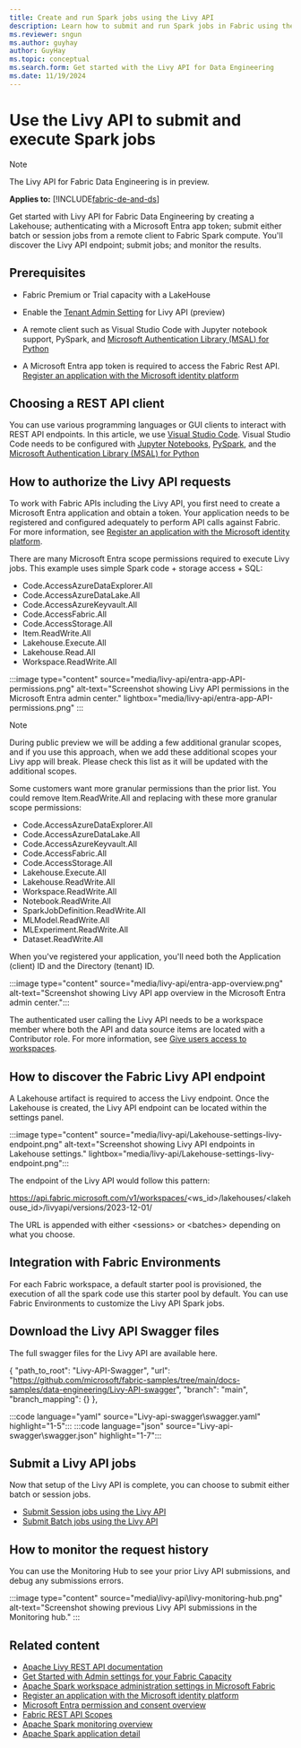 ```yaml
---
title: Create and run Spark jobs using the Livy API
description: Learn how to submit and run Spark jobs in Fabric using the Livy API.
ms.reviewer: sngun
ms.author: guyhay
author: GuyHay
ms.topic: conceptual
ms.search.form: Get started with the Livy API for Data Engineering
ms.date: 11/19/2024
---
```


# Use the Livy API to submit and execute Spark jobs

> [!NOTE]
> The Livy API for Fabric Data Engineering is in preview.

**Applies to:** [!INCLUDE[fabric-de-and-ds](includes/fabric-de-ds.md)]

Get started with Livy API for Fabric Data Engineering by creating a Lakehouse; authenticating with a Microsoft Entra app token; submit either batch or session jobs from a remote client to Fabric Spark compute. You'll discover the Livy API endpoint; submit jobs; and monitor the results.

## Prerequisites

* Fabric Premium or Trial capacity with a LakeHouse

* Enable the [Tenant Admin Setting](/fabric/admin/about-tenant-settings) for Livy API (preview)

* A remote client such as Visual Studio Code with Jupyter notebook support, PySpark, and [Microsoft Authentication Library (MSAL) for Python](/entra/msal/python/)

* A Microsoft Entra app token is required to access the Fabric Rest API. [Register an application with the Microsoft identity platform](/entra/identity-platform/quickstart-register-app)

## Choosing a REST API client

You can use various programming languages or GUI clients to interact with REST API endpoints. In this article, we use [Visual Studio Code](https://code.visualstudio.com/). Visual Studio Code needs to be configured with [Jupyter Notebooks](https://code.visualstudio.com/docs/datascience/jupyter-notebooks), [PySpark](https://code.visualstudio.com/docs/python/python-quick-start), and the [Microsoft Authentication Library (MSAL) for Python](/entra/msal/python/)

## How to authorize the Livy API requests

To work with Fabric APIs including the Livy API, you first need to create a Microsoft Entra application and obtain a token. Your application needs to be registered and configured adequately to perform API calls against Fabric. For more information, see [Register an application with the Microsoft identity platform](/entra/identity-platform/quickstart-register-app).

There are many Microsoft Entra scope permissions required to execute Livy jobs. This example uses simple Spark code + storage access + SQL:

* Code.AccessAzureDataExplorer.All
* Code.AccessAzureDataLake.All
* Code.AccessAzureKeyvault.All
* Code.AccessFabric.All
* Code.AccessStorage.All
* Item.ReadWrite.All
* Lakehouse.Execute.All
* Lakehouse.Read.All
* Workspace.ReadWrite.All

:::image type="content" source="media/livy-api/entra-app-API-permissions.png" alt-text="Screenshot showing Livy API permissions in the Microsoft Entra admin center." lightbox="media/livy-api/entra-app-API-permissions.png" :::

> [!NOTE]
> During public preview we will be adding a few additional granular scopes, and if you use this approach, when we add these additional scopes your Livy app will break. Please check this list as it will be updated with the additional scopes.

Some customers want more granular permissions than the prior list. You could remove Item.ReadWrite.All and replacing with these more granular scope permissions:

* Code.AccessAzureDataExplorer.All
* Code.AccessAzureDataLake.All
* Code.AccessAzureKeyvault.All
* Code.AccessFabric.All
* Code.AccessStorage.All
* Lakehouse.Execute.All
* Lakehouse.ReadWrite.All
* Workspace.ReadWrite.All
* Notebook.ReadWrite.All
* SparkJobDefinition.ReadWrite.All
* MLModel.ReadWrite.All
* MLExperiment.ReadWrite.All
* Dataset.ReadWrite.All

When you've registered your application, you'll need both the Application (client) ID and the Directory (tenant) ID.

:::image type="content" source="media/livy-api/entra-app-overview.png" alt-text="Screenshot showing Livy API app overview in the Microsoft Entra admin center.":::

The authenticated user calling the Livy API needs to be a workspace member where both the API and data source items are located with a Contributor role. For more information, see [Give users access to workspaces](../get-started/give-access-workspaces.md).

## How to discover the Fabric Livy API endpoint

A Lakehouse artifact is required to access the Livy endpoint. Once the Lakehouse is created, the Livy API endpoint can be located within the settings panel.

:::image type="content" source="media/livy-api/Lakehouse-settings-livy-endpoint.png" alt-text="Screenshot showing Livy API endpoints in Lakehouse settings." lightbox="media/livy-api/Lakehouse-settings-livy-endpoint.png":::

The endpoint of the Livy API would follow this pattern:

https://api.fabric.microsoft.com/v1/workspaces/<ws_id>/lakehouses/<lakehouse_id>/livyapi/versions/2023-12-01/

The URL is appended with either \<sessions> or \<batches> depending on what you choose.

## Integration with Fabric Environments

For each Fabric workspace, a default starter pool is provisioned, the execution of all the spark code use this starter pool by default. You can use Fabric Environments to customize the Livy API Spark jobs.

## Download the Livy API Swagger files

The full swagger files for the Livy API are available here.

{
      "path_to_root": "Livy-API-Swagger",
      "url": "https://github.com/microsoft/fabric-samples/tree/main/docs-samples/data-engineering/Livy-API-swagger",
      "branch": "main",
      "branch_mapping": {}
    },

:::code language="yaml" source="Livy-api-swagger\swagger.yaml" highlight="1-5":::
:::code language="json" source="Livy-api-swagger\swagger.json" highlight="1-7":::

## Submit a Livy API jobs

Now that setup of the Livy API is complete, you can choose to submit either batch or session jobs.

* [Submit Session jobs using the Livy API](get-started-api-livy-session.md)
* [Submit Batch jobs using the Livy API](get-started-api-livy-batch.md)

## How to monitor the request history

You can use the Monitoring Hub to see your prior Livy API submissions, and debug any submissions errors.

:::image type="content" source="media\livy-api\livy-monitoring-hub.png" alt-text="Screenshot showing previous Livy API submissions in the Monitoring hub." :::

## Related content

* [Apache Livy REST API documentation](https://livy.incubator.apache.org/docs/latest/rest-api.html)
* [Get Started with Admin settings for your Fabric Capacity](capacity-settings-overview.md)
* [Apache Spark workspace administration settings in Microsoft Fabric](workspace-admin-settings.md)
* [Register an application with the Microsoft identity platform](/entra/identity-platform/quickstart-register-app)
* [Microsoft Entra permission and consent overview](/entra/identity-platform/permissions-consent-overview)
* [Fabric REST API Scopes](/rest/api/fabric/articles/scopes)
* [Apache Spark monitoring overview](spark-monitoring-overview.md)
* [Apache Spark application detail](spark-detail-monitoring.md)
